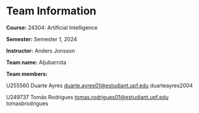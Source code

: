 # Team Information

**Course:** 24304: Artificial Intelligence 

**Semester:** Semester 1, 2024

**Instructor:** Anders Jonsson

**Team name:** Aljubarrota

**Team members:** 

U255560 Duarte Ayres duarte.ayres01@estudiant.upf.edu duarteayres2004

U249737 Tomás Rodrigues tomas.rodrigues01@estudiant.upf.edu tomasbrodrigues



